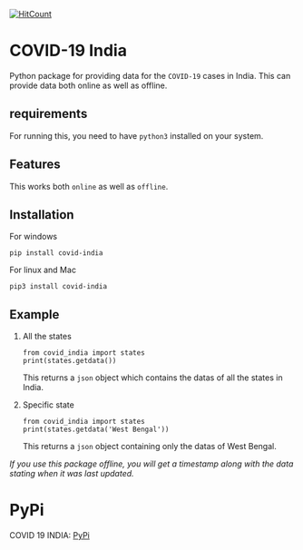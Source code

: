 [![HitCount](http://hits.dwyl.io/debdutgoswami/covid-india.svg)](http://hits.dwyl.io/debdutgoswami/covid-india)

# COVID-19 India

Python package for providing data for the `COVID-19` cases in India. This can provide data both online as well as offline.

## requirements

For running this, you need to have `python3` installed on your system.

## Features

This works both `online` as well as `offline`.

## Installation

For windows

```
pip install covid-india
```

For linux and Mac

```
pip3 install covid-india
```

## Example

1. All the states

    ```
    from covid_india import states
    print(states.getdata())
    ```

    This returns a `json` object which contains the datas of all the states in India.

2. Specific state

    ```
    from covid_india import states
    print(states.getdata('West Bengal'))
    ```

    This returns a `json` object containing only the datas of West Bengal.

*If you use this package offline, you will get a timestamp along with the data stating when it was last updated.*

# PyPi

COVID 19 INDIA: [PyPi](https://pypi.org/project/covid-india/)



